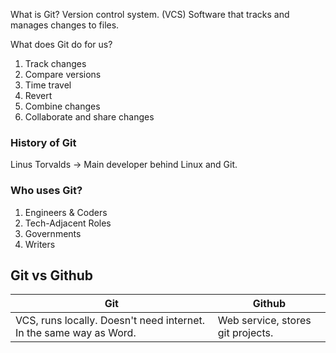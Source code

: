 What is Git?
Version control system. (VCS)
	Software that tracks and manages changes to files.

What does Git do for us?
1. Track changes
2. Compare versions
3. Time travel
4. Revert
5. Combine changes
6. Collaborate and share changes

### History of Git
Linus Torvalds -> Main developer behind Linux and Git.

### Who uses Git?
1. Engineers & Coders
2. Tech-Adjacent Roles
3. Governments
4. Writers


## Git vs Github
| Git                                                                | Github                            |
| ------------------------------------------------------------------ | --------------------------------- |
| VCS, runs locally. Doesn't need internet. In the same way as Word. | Web service, stores git projects. |

